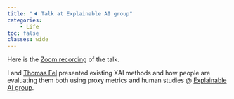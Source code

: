```yaml
---
title: "🔈 Talk at Explainable AI group"
categories: 
    - Life
toc: false
classes: wide
---
```


<!-- # Invited talk @ [Explainable AI group](https://twitter.com/XAI_Research), on Evaluating interpretability in computer vision -->

Here is the [Zoom recording](https://ufl.zoom.us/rec/share/Zp7rJcfi_jUrwtkwApjM2XoAf8UsnH7wlaDpyVW_OEH2c8HErdXo8tgJYNMrodBw.KIAGTm-cE1Sfry48?startTime=1648487210000) of the talk.

I and [Thomas Fel](https://scholar.google.com/citations?user=1m5Mlx4AAAAJ&hl=en) presented existing XAI methods and how people are evaluating them both using proxy metrics and human studies @ [Explainable AI group](https://twitter.com/XAI_Research).